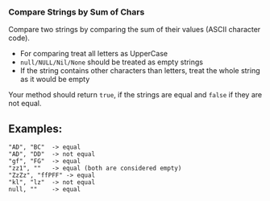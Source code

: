 ### Compare Strings by Sum of Chars

Compare two strings by comparing the sum of their values (ASCII character code).

* For comparing treat all letters as UpperCase
* `null/NULL/Nil/None` should be treated as empty strings
* If the string contains other characters than letters, treat the whole string as it would be empty

Your method should return `true`, if the strings are equal and `false` if they are not equal.

## Examples:
```
"AD", "BC"  -> equal
"AD", "DD"  -> not equal
"gf", "FG"  -> equal
"zz1", ""   -> equal (both are considered empty)
"ZzZz", "ffPFF" -> equal
"kl", "lz"  -> not equal
null, ""    -> equal
```
